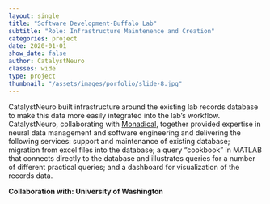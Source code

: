 ```yaml
---
layout: single
title: "Software Development-Buffalo Lab"
subtitle: "Role: Infrastructure Maintenence and Creation"
categories: project
date: 2020-01-01
show_date: false
author: CatalystNeuro
classes: wide
type: project
thumbnail: "/assets/images/porfolio/slide-8.jpg"
---
```


CatalystNeuro built infrastructure around the existing lab records database to make this data more easily integrated into the lab’s workflow. CatalystNeuro, collaborating with [Monadical](https://monadical.com/), together provided expertise in neural data management and software engineering and delivering the following services: support and maintenance of existing database; migration from excel files into the database; a query “cookbook” in MATLAB that connects directly to the database and illustrates queries for a number of different practical queries; and a dashboard for visualization of the records data.

<strong>Collaboration with: University of Washington<strong>